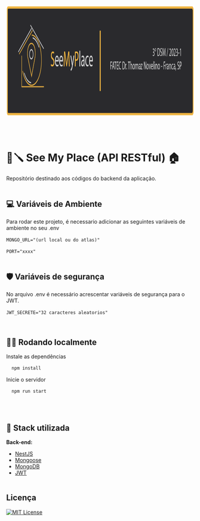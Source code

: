 <img src="../Documentos/img/BannerPI3s.png" width="100%" height="300px" title="logo">

<br><br>
# 🔧🪛 See My Place (API RESTful) 🏠

Repositório destinado aos códigos do backend da aplicação.
<br><br>

## 💻 Variáveis de Ambiente
Para rodar este projeto, é necessario adicionar as seguintes variáveis de ambiente no seu .env

`MONGO_URL="(url local ou do atlas)"`

`PORT="xxxx"`
<br><br>

## 🛡️ Variáveis de segurança
No arquivo .env é necessário acrescentar variáveis de segurança para o JWT.

`JWT_SECRETE="32 caracteres aleatorios"`

<br>

## 🚥🚥 Rodando localmente
Instale as dependências

```bash
  npm install
```

Inicie o servidor

```bash
  npm run start
```
<br><br>

## 📝 Stack utilizada

**Back-end:**
- [NestJS](https://nestjs.com/)
- [Mongoose](https://mongoosejs.com/)
- [MongoDB](https://www.mongodb.com/)
- [JWT](https://jwt.io/)
<br><br>

## Licença

[![MIT License](https://img.shields.io/badge/License-MIT-green.svg)](https://choosealicense.com/licenses/mit/)
